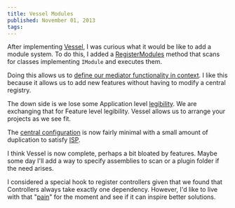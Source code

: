 ```yaml
---
title: Vessel Modules
published: November 01, 2013
tags: 
---
```


After implementing [Vessel], I was curious what it would be like to add a module system. To do this, I added a [RegisterModules] method that scans for classes implementing `IModule` and executes them.

Doing this allows us to [define our mediator functionality in context][use module]. I like this because it allows us to add new features without having to modify a central registry.

The down side is we lose some Application level [legibility]. We are exchanging that for Feature level legibility. Vessel allows us to arrange your projects as we see fit. 

The [central configuration] is now fairly minimal with a small amount of duplication to satisfy [ISP].

I think Vessel is now complete, perhaps a bit bloated by features. Maybe some day I'll add a way to specify assemblies to scan or a plugin folder if the need arises.

I considered a special hook to register controllers given that we found that Controllers always take exactly one dependency. However, I'd like to live with that "[pain]" for the moment and see if it can inspire better solutions.

[Vessel]: /introducing-vessel
[RegisterModules]: https://github.com/kijanawoodard/Blog/blob/45887586ac446a628292fe1cd7b11673b9cc017d/src/Blog.Web/Infrastructure/Vessel.cs#L48
[use module]: https://github.com/kijanawoodard/Blog/blob/45887586ac446a628292fe1cd7b11673b9cc017d/src/Blog.Web/Actions/PostGet/PostGetController.cs#L16
[legibility]: http://www.ribbonfarm.com/2010/07/26/a-big-little-idea-called-legibility/
[central configuration]: https://github.com/kijanawoodard/Blog/blob/45887586ac446a628292fe1cd7b11673b9cc017d/src/Blog.Web/Initialization/VesselConfig.cs#L15
[isp]: http://en.wikipedia.org/wiki/Interface_segregation_principle
[pain]: https://github.com/kijanawoodard/Blog/blob/45887586ac446a628292fe1cd7b11673b9cc017d/src/Blog.Web/Actions/PostGet/PostGetController.cs#L16